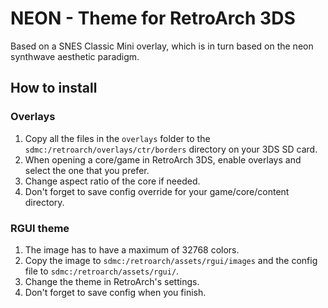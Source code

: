 # NEON - Theme for RetroArch 3DS
Based on a SNES Classic Mini overlay, which is in turn based on the neon synthwave aesthetic paradigm.

## How to install
### Overlays
1. Copy all the files in the `overlays` folder to the `sdmc:/retroarch/overlays/ctr/borders` directory on your 3DS SD card.
2. When opening a core/game in RetroArch 3DS, enable overlays and select the one that you prefer.
3. Change aspect ratio of the core if needed.
4. Don't forget to save config override for your game/core/content directory.

### RGUI theme
1. The image has to have a maximum of 32768 colors.
2. Copy the image to `sdmc:/retroarch/assets/rgui/images` and the config file to `sdmc:/retroarch/assets/rgui/`.
3. Change the theme in RetroArch's settings.
4. Don't forget to save config when you finish.

